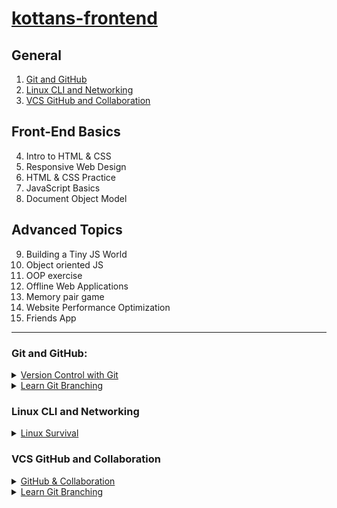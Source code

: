# [kottans-frontend](https://github.com/kottans/frontend)

## General
1. [Git and GitHub](#git-and-github)
2. [Linux CLI and Networking](#linux-cli-and-networking)
3. [VCS GitHub and Collaboration](#vcs-github-and-collaboration)

## Front-End Basics
4. Intro to HTML & CSS
5. Responsive Web Design
6. HTML & CSS Practice
7. JavaScript Basics
8. Document Object Model

## Advanced Topics
9.  Building a Tiny JS World
10. Object oriented JS
11. OOP exercise
12. Offline Web Applications
13. Memory pair game
14. Website Performance Optimization
15. Friends App

***
### Git and GitHub:

<details><summary>
<a href="https://www.udacity.com/course/version-control-with-git--ud123">Version Control with Git</a></summary>
 
![image](src/images/git.jpeg/)

</details>

<details><summary>
<a href="https://learngitbranching.js.org/">Learn Git Branching</a></summary>
 
<div style="display: flex">

<img src="src/images/git_branching_main.jpeg" width="40%"/>
 
<img src="src/images/git_branching_remote.jpeg" width="40%"/>

</div>

</details>

### Linux CLI and Networking

<details><summary>
<a href="https://linuxsurvival.com/">Linux Survival </a></summary>
 
<div>

<img src="src/images/task_linux_cli/linux_cli_linuxsurvival_com.jpeg" width="50%"/>

</div>

</details>

### VCS GitHub and Collaboration

<details><summary>
<a href="https://classroom.udacity.com/courses/ud456/">GitHub & Collaboration</a></summary>
 
![image](src/images/task_git_collaboration/git_collaboration.jpeg)

</details>

<details><summary>
<a href="https://learngitbranching.js.org/">Learn Git Branching</a></summary>
 
<div style="display: flex">

<img src="src/images/git_branching_main.jpeg" width="40%"/>
 
<img src="src/images/git_branching_remote.jpeg" width="40%"/>

</div>

</details>